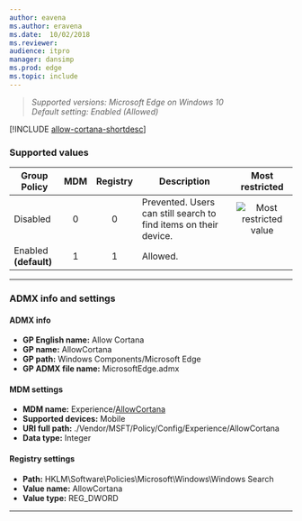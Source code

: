 ```yaml
---
author: eavena
ms.author: eravena
ms.date:  10/02/2018
ms.reviewer:
audience: itpro
manager: dansimp
ms.prod: edge
ms.topic: include
---
```


<!-- ## Allow Cortana -->
>*Supported versions: Microsoft Edge on Windows 10*<br>
>*Default setting:  Enabled (Allowed)*

[!INCLUDE [allow-cortana-shortdesc](../shortdesc/allow-cortana-shortdesc.md)]

### Supported values

|       Group Policy       | MDM | Registry |                           Description                            |                 Most restricted                  |
|--------------------------|:---:|:--------:|------------------------------------------------------------------|:------------------------------------------------:|
|         Disabled         |  0  |    0     | Prevented. Users can still search to find items on their device. | ![Most restricted value](../images/check-gn.png) |
| Enabled<br>**(default)** |  1  |    1     |                             Allowed.                             |                                                  |

---

### ADMX info and settings

#### ADMX info
- **GP English name:** Allow Cortana
- **GP name:** AllowCortana
- **GP path:** Windows Components/Microsoft Edge
- **GP ADMX file name:** MicrosoftEdge.admx

#### MDM settings
- **MDM name:** Experience/[AllowCortana](https://docs.microsoft.com/windows/client-management/mdm/policy-csp-experience#experience-allowcortana)
- **Supported devices:** Mobile
- **URI full path:** ./Vendor/MSFT/Policy/Config/Experience/AllowCortana
- **Data type:** Integer

#### Registry settings
- **Path:** HKLM\Software\Policies\Microsoft\Windows\Windows Search
- **Value name:** AllowCortana
- **Value type:** REG_DWORD

<hr>

